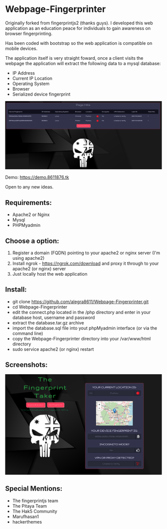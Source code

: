 # Webpage-Fingerprinter
Originally forked from fingerprintjs2 (thanks guys). 
I developed this web application as an education peace for individuals to gain awareness on browser fingerprinting.

Has been coded with bootstrap so the web application is compatible on mobile devices.

The application itself is very straight foward, once a client visits the webpage the application will extract the following data to a mysql database:

- IP Address
- Current IP Location
- Operating System
- Browser
- Serialized device fingerprint

![alt text](https://github.com/alegra8611/Webpage-Fingerprinter/blob/main/screenshots/sc02.png?raw=true)

Demo: https://demo.8611876.tk


Open to any new ideas.

Requirements:
-
- Apache2 or Nginx
- Mysql
- PHPMyadmin

Choose a option:
-

1. Register a domain (FQDN) pointing to your apache2 or nginx server (I'm using apache2)
2. Install ngrok - https://ngrok.com/download and proxy it through to your apache2 (or nginx) server
3. Just locally host the web application 

Install:
-

- git clone https://github.com/alegra8611/Webpage-Fingerprinter.git
- cd Webpage-Fingerprinter
- edit the connect.php located in the /php directory and enter in your database host, username and password
- extract the database.tar.gz archive
- import the database.sql file into yout phpMyadmin interface (or via the command line)
- copy the Webpage-Fingerprinter directory into your /var/www/html directory
- sudo service apache2 (or nginx) restart

Screenshots:
-

![alt text](https://github.com/alegra8611/Webpage-Fingerprinter/blob/main/screenshots/sc1.png?raw=true)


 Special Mentions:
 -
 
 - The fingerprintjs team
 - The Pitaya Team
 - The Hak5 Community
 - Marufhasan1 
 - hackerthemes


